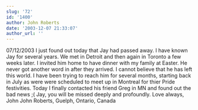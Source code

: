 ```yaml
---
slug: '72'
id: '1400'
author: John Roberts
date: '2003-12-07 21:33:07'
author_url: ''
---
```

07/12/2003
I just found out today that Jay had passed away.  I have known Jay for several years.  We met in Detroit and then again in Toronto a few weeks later.  I invited him home to have dinner with my family at Easter.  He never got another word in after they arrived.  I cannot believe that he has left this world.  I have been trying to reach him for several months, starting back in July as were were scheduled to meet up in Montreal for thier Pride festivities.  Today I finally contacted his friend Greg in MN and found out the bad news ;(
Jay, you will be missed deeply and profoundly.
Love always, John
John Roberts, Guelph, Ontario, Canada
